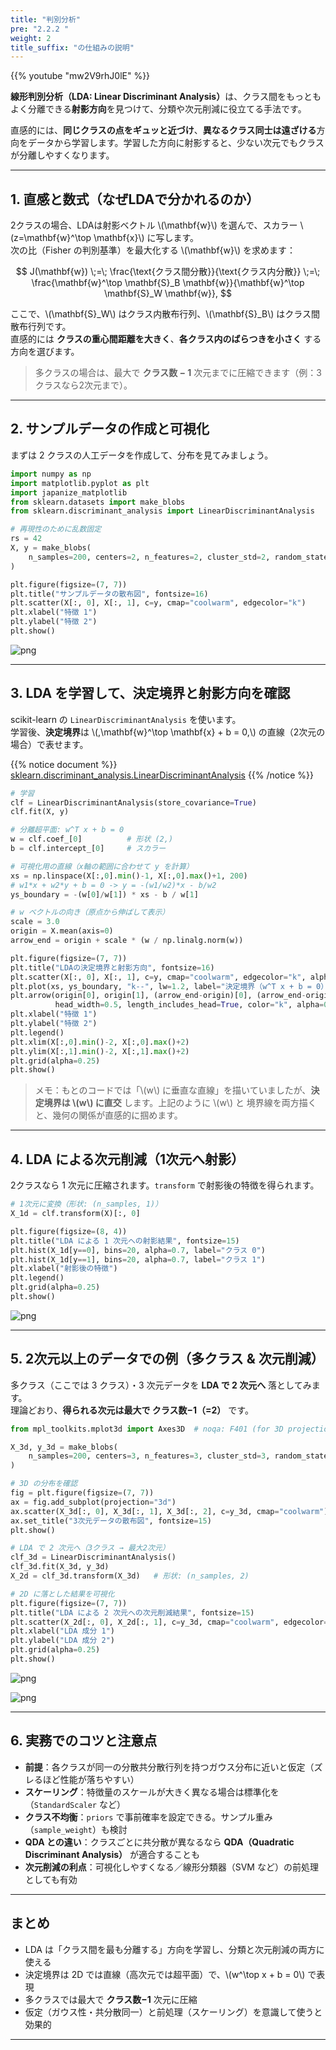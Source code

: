 ```yaml
---
title: "判別分析"
pre: "2.2.2 "
weight: 2
title_suffix: "の仕組みの説明"
---
```



{{% youtube "mw2V9rhJ0lE" %}}

<div class="pagetop-box">
  <p><b>線形判別分析（LDA: Linear Discriminant Analysis）</b>は、クラス間をもっともよく分離できる<b>射影方向</b>を見つけて、分類や次元削減に役立てる手法です。</p>
  <p>直感的には、<b>同じクラスの点をギュッと近づけ</b>、<b>異なるクラス同士は遠ざける</b>方向をデータから学習します。学習した方向に射影すると、少ない次元でもクラスが分離しやすくなります。</p>
</div>

---

## 1. 直感と数式（なぜLDAで分かれるのか）

2クラスの場合、LDAは射影ベクトル \\(\mathbf{w}\\) を選んで、スカラー \\(z=\mathbf{w}^\top \mathbf{x}\\) に写します。  
次の比（Fisher の判別基準）を最大化する \\(\mathbf{w}\\) を求めます：

$$
J(\mathbf{w}) \;=\; \frac{\text{クラス間分散}}{\text{クラス内分散}}
\;=\; \frac{\mathbf{w}^\top \mathbf{S}_B \mathbf{w}}{\mathbf{w}^\top \mathbf{S}_W \mathbf{w}},
$$

ここで、\\(\mathbf{S}_W\\) はクラス内散布行列、\\(\mathbf{S}_B\\) はクラス間散布行列です。  
直感的には **クラスの重心間距離を大きく**、**各クラス内のばらつきを小さく** する方向を選びます。

> 多クラスの場合は、最大で <b>クラス数 − 1</b> 次元までに圧縮できます（例：3クラスなら2次元まで）。

---

## 2. サンプルデータの作成と可視化

まずは 2 クラスの人工データを作成して、分布を見てみましょう。

```python
import numpy as np
import matplotlib.pyplot as plt
import japanize_matplotlib
from sklearn.datasets import make_blobs
from sklearn.discriminant_analysis import LinearDiscriminantAnalysis

# 再現性のために乱数固定
rs = 42
X, y = make_blobs(
    n_samples=200, centers=2, n_features=2, cluster_std=2, random_state=rs
)

plt.figure(figsize=(7, 7))
plt.title("サンプルデータの散布図", fontsize=16)
plt.scatter(X[:, 0], X[:, 1], c=y, cmap="coolwarm", edgecolor="k")
plt.xlabel("特徴 1")
plt.ylabel("特徴 2")
plt.show()
```

![png](/images/basic/classification/Linear_Discriminant_Analysis_files/Linear_Discriminant_Analysis_5_0.png)

---

## 3. LDA を学習して、決定境界と射影方向を確認

scikit-learn の `LinearDiscriminantAnalysis` を使います。  
学習後、**決定境界**は \\(\,\mathbf{w}^\top \mathbf{x} + b = 0\,\\) の直線（2次元の場合）で表せます。

{{% notice document %}}
[sklearn.discriminant_analysis.LinearDiscriminantAnalysis](https://scikit-learn.org/stable/modules/generated/sklearn.discriminant_analysis.LinearDiscriminantAnalysis.html)
{{% /notice %}}

```python
# 学習
clf = LinearDiscriminantAnalysis(store_covariance=True)
clf.fit(X, y)

# 分離超平面: w^T x + b = 0
w = clf.coef_[0]          # 形状 (2,)
b = clf.intercept_[0]     # スカラー

# 可視化用の直線（x軸の範囲に合わせて y を計算）
xs = np.linspace(X[:,0].min()-1, X[:,0].max()+1, 200)
# w1*x + w2*y + b = 0 -> y = -(w1/w2)*x - b/w2
ys_boundary = -(w[0]/w[1]) * xs - b / w[1]

# w ベクトルの向き（原点から伸ばして表示）
scale = 3.0
origin = X.mean(axis=0)
arrow_end = origin + scale * (w / np.linalg.norm(w))

plt.figure(figsize=(7, 7))
plt.title("LDAの決定境界と射影方向", fontsize=16)
plt.scatter(X[:, 0], X[:, 1], c=y, cmap="coolwarm", edgecolor="k", alpha=0.8, label="データ")
plt.plot(xs, ys_boundary, "k--", lw=1.2, label="決定境界（w^T x + b = 0）")
plt.arrow(origin[0], origin[1], (arrow_end-origin)[0], (arrow_end-origin)[1],
          head_width=0.5, length_includes_head=True, color="k", alpha=0.7, label="射影方向 w")
plt.xlabel("特徴 1")
plt.ylabel("特徴 2")
plt.legend()
plt.xlim(X[:,0].min()-2, X[:,0].max()+2)
plt.ylim(X[:,1].min()-2, X[:,1].max()+2)
plt.grid(alpha=0.25)
plt.show()
```

> メモ：もとのコードでは「\\(w\\) に垂直な直線」を描いていましたが、**決定境界は \\(w\\) に直交** します。上記のように \\(w\\) と 境界線を両方描くと、幾何の関係が直感的に掴めます。

---

## 4. LDA による次元削減（1次元へ射影）

2クラスなら 1 次元に圧縮されます。`transform` で射影後の特徴を得られます。

```python
# 1次元に変換（形状: (n_samples, 1)）
X_1d = clf.transform(X)[:, 0]

plt.figure(figsize=(8, 4))
plt.title("LDA による 1 次元への射影結果", fontsize=15)
plt.hist(X_1d[y==0], bins=20, alpha=0.7, label="クラス 0")
plt.hist(X_1d[y==1], bins=20, alpha=0.7, label="クラス 1")
plt.xlabel("射影後の特徴")
plt.legend()
plt.grid(alpha=0.25)
plt.show()
```

![png](/images/basic/classification/Linear_Discriminant_Analysis_files/Linear_Discriminant_Analysis_7_1.png)

---

## 5. 2次元以上のデータでの例（多クラス & 次元削減）

多クラス（ここでは 3 クラス）・3 次元データを **LDA で 2 次元へ** 落としてみます。  
理論どおり、**得られる次元は最大で クラス数−1（=2）** です。

```python
from mpl_toolkits.mplot3d import Axes3D  # noqa: F401 (for 3D projection)

X_3d, y_3d = make_blobs(
    n_samples=200, centers=3, n_features=3, cluster_std=3, random_state=rs
)

# 3D の分布を確認
fig = plt.figure(figsize=(7, 7))
ax = fig.add_subplot(projection="3d")
ax.scatter(X_3d[:, 0], X_3d[:, 1], X_3d[:, 2], c=y_3d, cmap="coolwarm")
ax.set_title("3次元データの散布図", fontsize=15)
plt.show()

# LDA で 2 次元へ（3クラス → 最大2次元）
clf_3d = LinearDiscriminantAnalysis()
clf_3d.fit(X_3d, y_3d)
X_2d = clf_3d.transform(X_3d)   # 形状: (n_samples, 2)

# 2D に落とした結果を可視化
plt.figure(figsize=(7, 7))
plt.title("LDA による 2 次元への次元削減結果", fontsize=15)
plt.scatter(X_2d[:, 0], X_2d[:, 1], c=y_3d, cmap="coolwarm", edgecolor="k")
plt.xlabel("LDA 成分 1")
plt.ylabel("LDA 成分 2")
plt.grid(alpha=0.25)
plt.show()
```

![png](/images/basic/classification/Linear_Discriminant_Analysis_files/Linear_Discriminant_Analysis_9_0.png)

![png](/images/basic/classification/Linear_Discriminant_Analysis_files/Linear_Discriminant_Analysis_9_1.png)

---

## 6. 実務でのコツと注意点

- **前提**：各クラスが同一の分散共分散行列を持つガウス分布に近いと仮定（ズレるほど性能が落ちやすい）  
- **スケーリング**：特徴量のスケールが大きく異なる場合は標準化を（`StandardScaler` など）  
- **クラス不均衡**：`priors` で事前確率を設定できる。サンプル重み（`sample_weight`）も検討  
- **QDA との違い**：クラスごとに共分散が異なるなら **QDA（Quadratic Discriminant Analysis）** が適合することも  
- **次元削減の利点**：可視化しやすくなる／線形分類器（SVM など）の前処理としても有効

---

## まとめ

- LDA は「クラス間を最も分離する」方向を学習し、分類と次元削減の両方に使える  
- 決定境界は 2D では直線（高次元では超平面）で、\\(w^\top x + b = 0\\) で表現  
- 多クラスでは最大で <b>クラス数−1</b> 次元に圧縮  
- 仮定（ガウス性・共分散同一）と前処理（スケーリング）を意識して使うと効果的

---

